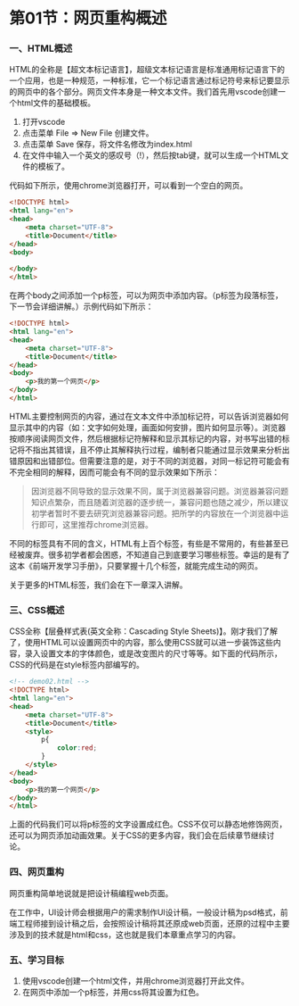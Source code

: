 ﻿# 第01节：网页重构概述

### 一、HTML概述

HTML的全称是【超文本标记语言】，超级文本标记语言是标准通用标记语言下的一个应用，也是一种规范，一种标准，它一个标记语言通过标记符号来标记要显示的网页中的各个部分。网页文件本身是一种文本文件。我们首先用vscode创建一个html文件的基础模板。

1. 打开vscode
2. 点击菜单 File => New File 创建文件。
3. 点击菜单 Save 保存，将文件名修改为index.html
4. 在文件中输入一个英文的感叹号（!），然后按tab键，就可以生成一个HTML文件的模板了。

代码如下所示，使用chrome浏览器打开，可以看到一个空白的网页。

``` html
<!DOCTYPE html>
<html lang="en">
<head>
	<meta charset="UTF-8">
	<title>Document</title> 
</head>
<body>
	
</body>
</html>
```

在两个body之间添加一个p标签，可以为网页中添加内容。（p标签为段落标签，下一节会详细讲解。）示例代码如下所示：

``` html
<!DOCTYPE html>
<html lang="en">
<head>
	<meta charset="UTF-8">
	<title>Document</title> 
</head>
<body>
	<p>我的第一个网页</p>
</body>
</html>
```


HTML主要控制网页的内容，通过在文本文件中添加标记符，可以告诉浏览器如何显示其中的内容（如：文字如何处理，画面如何安排，图片如何显示等）。浏览器按顺序阅读网页文件，然后根据标记符解释和显示其标记的内容，对书写出错的标记将不指出其错误，且不停止其解释执行过程，编制者只能通过显示效果来分析出错原因和出错部位。但需要注意的是，对于不同的浏览器，对同一标记符可能会有不完全相同的解释，因而可能会有不同的显示效果如下所示：

> 因浏览器不同导致的显示效果不同，属于浏览器兼容问题。浏览器兼容问题知识点繁杂，而且随着浏览器的逐步统一，兼容问题也随之减少，所以建议初学者暂时不要去研究浏览器兼容问题。把所学的内容放在一个浏览器中运行即可，这里推荐chrome浏览器。

不同的标签具有不同的含义，HTML有上百个标签，有些是不常用的，有些甚至已经被废弃。很多初学者都会困惑，不知道自己到底要学习哪些标签。幸运的是有了这本《前端开发学习手册》，只要掌握十几个标签，就能完成生动的网页。

关于更多的HTML标签，我们会在下一章深入讲解。

### 三、CSS概述

CSS全称【层叠样式表(英文全称：Cascading Style Sheets)】。刚才我们了解了，使用HTML可以设置网页中的内容，那么使用CSS就可以进一步装饰这些内容，录入设置文本的字体颜色，或是改变图片的尺寸等等。如下面的代码所示，CSS的代码是在style标签内部编写的。

``` html
<!-- demo02.html -->
<!DOCTYPE html>
<html lang="en">
<head>
	<meta charset="UTF-8">
	<title>Document</title>
	<style>
		p{
			color:red;
		}
	</style>
</head>
<body>
	<p>我的第一个网页</p>
</body>
</html>
```

上面的代码我们可以将p标签的文字设置成红色。CSS不仅可以静态地修饰网页，还可以为网页添加动画效果。关于CSS的更多内容，我们会在后续章节继续讨论。

### 四、网页重构

网页重构简单地说就是把设计稿编程web页面。

在工作中，UI设计师会根据用户的需求制作UI设计稿，一般设计稿为psd格式，前端工程师接到设计稿之后，会按照设计稿将其还原成web页面，还原的过程中主要涉及到的技术就是html和css，这也就是我们本章重点学习的内容。

### 五、学习目标

1. 使用vscode创建一个html文件，并用chrome浏览器打开此文件。
2. 在网页中添加一个p标签，并用css将其设置为红色。


